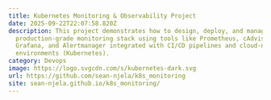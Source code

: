 ```yaml
---
title: Kubernetes Monitoring & Observability Project
date: 2025-09-22T22:07:58.820Z
description: This project demonstrates how to design, deploy, and manage a
  production-grade monitoring stack using tools like Prometheus, cAdvisor,
  Grafana, and Alertmanager integrated with CI/CD pipelines and cloud-native
  environments (Kubernetes).
category: Devops
image: https://logo.svgcdn.com/s/kubernetes-dark.svg
url: https://github.com/sean-njela/k8s_monitoring
site: sean-njela.github.io/k8s_monitoring/
---
```

